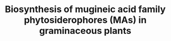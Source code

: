 ---
annotations:
- id: PW:0000011
  parent: classic metabolic pathway
  type: Pathway Ontology
  value: amino acid metabolic pathway
authors:
- Yonesora56
- Egonw
- Eweitz
citedin: ''
communities: []
description: Biosynthetic pathway of mugineic acid family phytosiderophores. [Deoxymugineic
  Acid Synthase](https://pmc.ncbi.nlm.nih.gov/articles/PMC2634242/)
last-edited: 2025-10-31
ndex: null
organisms:
- Oryza sativa
redirect_from:
- /index.php/Pathway:WP5596
- /instance/WP5596
- /instance/WP5596_r140933
revision: r140933
schema-jsonld:
- '@context': https://schema.org/
  '@id': https://wikipathways.github.io/pathways/WP5596.html
  '@type': Dataset
  creator:
    '@type': Organization
    name: WikiPathways
  description: Biosynthetic pathway of mugineic acid family phytosiderophores. [Deoxymugineic
    Acid Synthase](https://pmc.ncbi.nlm.nih.gov/articles/PMC2634242/)
  keywords:
  - Deoxymugineic acid synthase
  - Nicotianamine
  - Nicotianamine aminotransferase
  - Nicotianamine synthase
  - Other Mugineic Acid (MA)
  - S-Adenosyl-methionine
  license: CC0
  name: Biosynthesis of mugineic acid family phytosiderophores (MAs) in graminaceous
    plants
seo: CreativeWork
title: Biosynthesis of mugineic acid family phytosiderophores (MAs) in graminaceous
  plants
wpid: WP5596
---